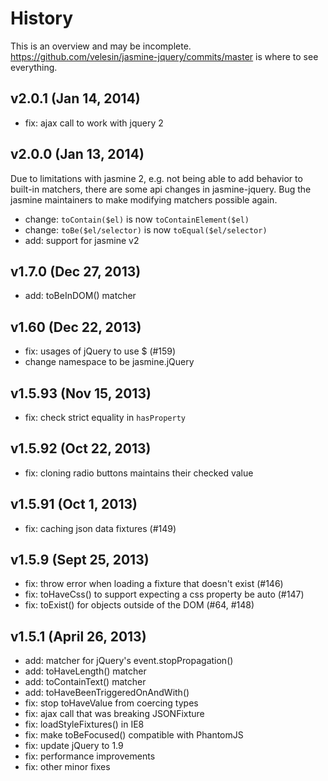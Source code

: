 # History

This is an overview and may be incomplete. https://github.com/velesin/jasmine-jquery/commits/master is where to see everything.

## v2.0.1 (Jan 14, 2014)
  
  - fix: ajax call to work with jquery 2

## v2.0.0 (Jan 13, 2014)

  Due to limitations with jasmine 2, e.g. not being able to add behavior to built-in matchers, there are some api changes in jasmine-jquery. Bug the jasmine maintainers to make modifying matchers possible again.

  - change: `toContain($el)` is now `toContainElement($el)`
  - change: `toBe($el/selector)` is now `toEqual($el/selector)`
  - add: support for jasmine v2


## v1.7.0 (Dec 27, 2013)
  - add: toBeInDOM() matcher

## v1.60 (Dec 22, 2013)
  - fix: usages of jQuery to use $ (#159)
  - change namespace to be jasmine.jQuery

## v1.5.93 (Nov 15, 2013)
  - fix: check strict equality in `hasProperty`

## v1.5.92 (Oct 22, 2013)
  - fix: cloning radio buttons maintains their checked value

## v1.5.91 (Oct 1, 2013)
  - fix: caching json data fixtures (#149)

## v1.5.9 (Sept 25, 2013)
  - fix: throw error when loading a fixture that doesn't exist (#146)
  - fix: toHaveCss() to support expecting a css property be auto (#147)
  - fix: toExist() for objects outside of the DOM (#64, #148)

## v1.5.1 (April 26, 2013)
  - add: matcher for jQuery's event.stopPropagation()
  - add: toHaveLength() matcher
  - add: toContainText() matcher
  - add: toHaveBeenTriggeredOnAndWith()
  - fix: stop toHaveValue from coercing types
  - fix: ajax call that was breaking JSONFixture
  - fix: loadStyleFixtures() in IE8
  - fix: make toBeFocused() compatible with PhantomJS
  - fix: update jQuery to 1.9
  - fix: performance improvements
  - fix: other minor fixes
